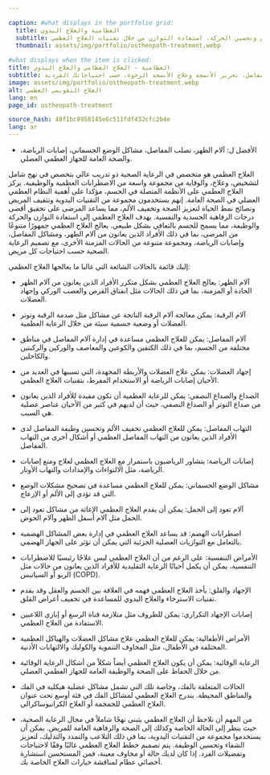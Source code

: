 ```yaml
---

caption: #what displays in the portfolio grid:
  title: العظامية والعلاج اليدوي
  subtitle: نهج شامل لتخفيف الألم وتحسين الحركة، استعادة التوازن من خلال تقنيات العلاج العظمي.
  thumbnail: assets/img/portfolio/ostheopath-treatment.webp
  
#what displays when the item is clicked:
title: العظامية - العلاج العظامي والعلاج اليدوي
subtitle: تقييم وعلاج كامل للجسم مصمم لمعالجة التوازنات العضلية الهيكلية، وتخفيف الألم، وتحسين الحركة. قد تشمل التقنيات تحريك المفاصل، تحرير الأنسجة وعلاج الأنسجة الرخوة، حسب احتياجاتك الفردية.
image: assets/img/portfolio/ostheopath-treatment.webp
alt: العلاج التقويمي العظمي
lang: en
page_id: ostheopath-treatment

source_hash: 48f1bc8958145e6c511fdf432cfc2b4e
lang: ar
---
```

- الأفضل ل: آلام الظهر، تصلب المفاصل، مشاكل الوضع الجسماني، إصابات الرياضة، والصحة العامة للجهاز العظمي العضلي.

العلاج العظمي هو متخصص في الرعاية الصحية ذو تدريب عالي يتخصص في نهج شامل لتشخيص، وعلاج، والوقاية من مجموعة واسعة من الاضطرابات العظمية والوظيفية. يركز العلاج العظمي على الأنظمة المتصلة في الجسم، مؤكدا على أهمية النظام العظمي العضلي في الصحة العامة. إنهم يستخدمون مجموعة من التقنيات اليدوية وتثقيف المريض ونصائح نمط الحياة لتعزيز الصحة وتخفيف الألم، مما يساعد المرضى على تحقيق أقصى درجات الرفاهية الجسدية والنفسية. يهدف العلاج العظمي إلى استعادة التوازن والحركة والوظيفة، مما يسمح للجسم بالتعافي بشكل طبيعي. يعالج العلاج العظمي جمهورًا متنوعًا من المرضى، بما في ذلك الأفراد الذين يعانون من آلام الظهر، ومشاكل المفاصل، وإصابات الرياضة، ومجموعة متنوعة من الحالات المزمنة الأخرى، مع تصميم الرعاية الصحية حسب احتياجات كل مريض.

إليك قائمة بالحالات الشائعة التي غالبا ما يعالجها العلاج العظمي:
- آلام الظهر: يعالج العلاج العظمي بشكل متكرر الأفراد الذين يعانون من آلام الظهر الحادة أو المزمنة، بما في ذلك الحالات مثل انفتاق القرص والعصب الوركي وإجهاد العضلات.
- آلام الرقبة: يمكن معالجة آلام الرقبة الناتجة عن مشاكل مثل صدمة الرقبة وتوتر العضلات أو وضعية جسمية سيئة من خلال الرعاية العظمية.
- آلام المفاصل: يمكن للعلاج العظمي مساعدة في إدارة آلام المفاصل في مناطق مختلفة من الجسم، بما في ذلك الكتفين والكوعين والمعاصف والوركين والركبتين والكاحلين.
- إجهاد العضلات: يمكن علاج العضلات والأربطة المجهدة، التي تسببها في العديد من الأحيان إصابات الرياضة أو الاستخدام المفرط، بتقنيات العلاج العظمي.
- الصداع والصداع النصفي: يمكن للرعاية العظمية أن تكون مفيدة للأفراد الذين يعانون من صداع التوتر أو الصداع النصفي، حيث أن لديهم في كثير من الأحيان عناصر عضلية هي السبب.
- التهاب المفاصل: يمكن للعلاج العظمي تخفيف الألم وتحسين وظيفة المفاصل لدى الأفراد الذين يعانون من التهاب المفاصل العظمي أو أشكال أخرى من التهاب المفاصل.
- إصابات الرياضة: يتشاور الرياضيون باستمرار مع العلاج العظمي لعلاج ومنع إصابات الرياضة، مثل الالتواءات والإمدادات والتهاب الأوتار.
- مشاكل الوضع الجسماني: يمكن للعلاج العظمي مساعدة في تصحيح مشكلات الوضع التي قد تؤدي إلى الألم أو الإزعاج.
- آلام تعود إلى الحمل: يمكن أن يقدم العلاج العظمي الإغاثة من مشاكل تعود إلى الحمل مثل آلام أسفل الظهر وآلام الحوض.
- اضطرابات الهضم: قد يساعد العلاج العظمي في إدارة بعض المشاكل الهضمية بالتعامل مع التوازيات العضلية الجزئية التي يمكن أن تؤثر على الجهاز الهضمي.
- الأمراض التنفسية: على الرغم من أن العلاج العظمي ليس علاجًا رئيسيًا للاضطرابات التنفسية، يمكن أن يكمل أحيانًا الرعاية التقليدية للأفراد الذين يعانون من حالات مثل الربو أو السيانبس (COPD).
- الإجهاد والقلق: يأخذ العلاج العظمي فهمه في العلاقة بين الجسم والعقل وقد يقدم تقنيات الاسترخاء والعلاج اليدوي للمساعدة في تخفيف أعراض القلق.
- إصابات الإجهاد التكراري: يمكن للظروف مثل متلازمة قناة الرسغ أو إبازي اللاعبين الاستفادة من العلاج العظمي.
 - الأمراض الأطفالية: يمكن للعلاج العظمي علاج مشاكل العضلات والهياكل العظمية المختلفة في الأطفال، مثل المخاوف التنموية والكوليك والالتهابات الأذنية.
- الرعاية الوقائية: يمكن أن يكون العلاج العظمي أيضاً شكلاً من أشكال الرعاية الوقائية من خلال الحفاظ على الصحة والوظيفة العامة للجهاز العظمي العضلي.
- الحالات المتعلقة بالفك، وخاصة تلك التي تشمل مشاكل عضلية هيكلية في الفك والمناطق المحيطة. يندرج العلاج العظمي لمشاكل الفك في فئة أوسع تحت عنوان العلاج العظمي للجمجمة أو العلاج الكرانيوساكرالي.

- من المهم أن نلاحظ أن العلاج العظمي يتبنى نهجًا شاملاً في مجال الرعاية الصحية، حيث ينظر إلى الحالة الخاصة وكذلك إلى الصحة والرفاهية العامة للمريض. يمكن أن يستخدموا مجموعة من التقنيات اليدوية، بما في ذلك التلاعب والتمدد والتدليك، لتعزيز الشفاء وتحسين الوظيفة. يتم تصميم خطط العلاج العظمي غالبًا وفقًا لاحتياجات وتفضيلات الفرد. إذا كان لديك حالة أو مخاوف معينة، فمن المستحسن استشارة أخصائي عظام لمناقشة خيارات العلاج الخاصة بك.